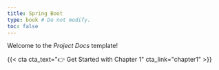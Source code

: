 ```yaml
---
title: Spring Boot
type: book # Do not modify.
toc: false
---
```


Welcome to the _Project Docs_ template!

{{< cta cta_text="👉 Get Started with Chapter 1" cta_link="chapter1" >}}
